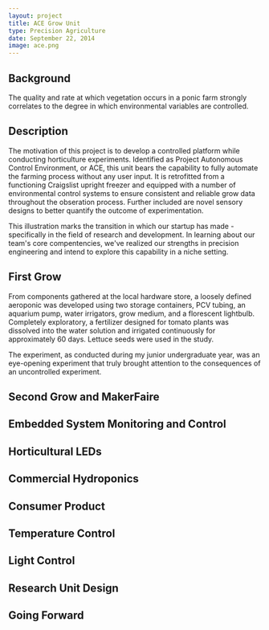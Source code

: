 ```yaml
---
layout: project
title: ACE Grow Unit
type: Precision Agriculture
date: September 22, 2014
image: ace.png
---
```


## Background
The quality and rate at which vegetation occurs in a ponic farm strongly correlates to the degree in which environmental variables are controlled.

## Description
The motivation of this project is to develop a controlled platform while conducting horticulture experiments.  Identified as Project Autonomous Control Environment, or ACE, this unit bears the capability to fully automate the farming process without any user input.  It is retrofitted from a functioning Craigslist upright freezer and equipped with a number of environmental control systems to ensure consistent and reliable grow data throughout the obseration process.  Further included are novel sensory designs to better quantify the outcome of experimentation.

This illustration marks the transition in which our startup has made - specifically in the field of research and development.  In learning about our team's core compentencies, we've realized our strengths in precision engineering and intend to explore this capability in a niche setting.


## First Grow
From components gathered at the local hardware store, a loosely defined aeroponic was developed using two storage containers, PCV tubing, an aquarium pump, water irrigators, grow medium, and a florescent lightbulb.  Completely exploratory, a fertilizer designed for tomato plants was dissolved into the water solution and irrigated continuously for approximately 60 days.  Lettuce seeds were used in the study.

The experiment, as conducted during my junior undergraduate year, was an eye-opening experiment that truly brought attention to the consequences of an uncontrolled experiment.


## Second Grow and MakerFaire
## Embedded System Monitoring and Control
## Horticultural LEDs
## Commercial Hydroponics
## Consumer Product
## Temperature Control
## Light Control
## Research Unit Design
## Going Forward
